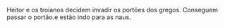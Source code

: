 
Heitor e os troianos decidem invadir os portões dos gregos. Conseguem passar o portão.e estão indo para as naus.